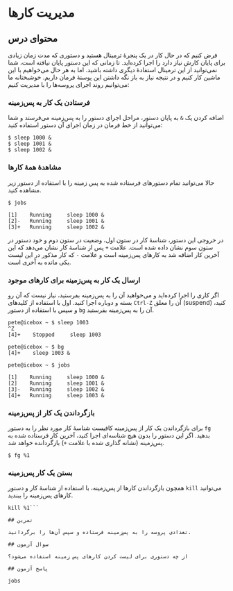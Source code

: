 # مدیریت کار‌ها

## محتوای درس

فرض کنیم که در حال کار در یک پنجرهٔ ترمینال هستید و دستوری که مدت زمان زیادی برای
پایان کارش نیاز دارد را اجرا کرده‌اید. تا زمانی که این دستور پایان نیافته است‌،
شما نمی‌توانید از این ترمینال استفادهٔ دیگری داشته باشید. اما به هر حال می‌خواهیم
با این ماشین کار کنیم و در نتیجه نیاز به باز نگه داشتن این پوستهٔ فرمان داریم.
خوشبختانه ما می‌توانیم روند اجرای پروسه‌ها را با مدیریت کنیم:

### فرستادن یک کار به پس‌زمینه

اضافه کردن یک `&` به پایان دستور، مراحل اجرای دستور را به پس‌زمینه می‌فرستد و شما
می‌توانید از خط فرمان در زمان اجرای آن دستور استفاده کنید:


```
$ sleep 1000 &
$ sleep 1001 &
$ sleep 1002 &
```

### مشاهدهٔ همهٔ کار‌ها

حالا می‌توانید تمام دستور‌های فرستاده شده به پس زمینه را با استفاده از دستور زیر
مشاهده کنید.

```
$ jobs

[1]    Running     sleep 1000 &
[2]-   Running     sleep 1001 &
[3]+   Running     sleep 1002 &

```

در خروجی این دستور‌، شناسهٔ کار در ستون اول، وضعیت در ستون دوم و خود دستور در ستون
سوم نشان داده شده است. علامت `+` پس از شناسهٔ کار نشان می‌دهد که این آخرین کار
اضافه شد به کار‌های پس‌زمینه است و علامت `-` که کار مذکور در این لیست یکی مانده به
آخری است.

### ارسال یک کار به پس‌زمینه برای کار‌های موجود

اگر کاری را اجرا کرده‌اید و می‌خواهید آن را به پس‌زمینه بفرستید‌، نیاز نیست که آن رو
بسته و دوباره اجرا کنید. اول با استفاده از کلید‌های `Ctrl-Z` آن را معلق (suspend)
کنید، و سپس با استفاده از دستور `bg` آن را به پس‌زمینه بفرستید.


```
pete@icebox ~ $ sleep 1003
^Z
[4]+    Stopped     sleep 1003

pete@icebox ~ $ bg
[4]+    sleep 1003 &

pete@icebox ~ $ jobs

[1]    Running     sleep 1000 &
[2]    Running     sleep 1001 &
[3]-   Running     sleep 1002 &
[4]+   Running     sleep 1003 &
```

### بازگرداندن یک کار از پس‌زمینه

برای بازگرداندن یک کار از پس‌زمینه کافیست شناسهٔ کار مورد نظر را به دستور `fg`
بدهید. اگر این دستور را بدون هیچ شناسه‌ای اجرا کنید، آخرین کار فرستاده شده به
پس‌زمینه (نشانه گذاری شده با علامت `+`) بازگردانده خواهد شد.


```
$ fg %1
```

### بستن یک کار پس‌زمینه

همچون بازگرداندن کار‌ها از پس‌زمینه‌، با استفاده از شناسهٔ کار و دستور `kill`
می‌توانید کار‌های پس‌زمینه را ببندید.


```
kill %1```

## تمرین

تعدادی پروسه را به پس‌زمینه فرستاده و سپس آن‌ها را برگردانید.

## سوال آزمون

از چه دستوری برای لیست کردن کار‌های پس زمینه استفاده می‌شود؟

## پاسخ آزمون

jobs
